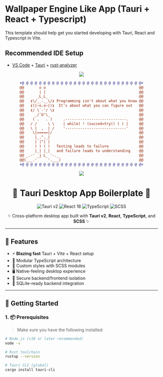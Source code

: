 # Wallpaper Engine Like App (Tauri + React + Typescript)

This template should help get you started developing with Tauri, React and Typescript in Vite.

## Recommended IDE Setup

- [VS Code](https://code.visualstudio.com/) + [Tauri](https://marketplace.visualstudio.com/items?itemName=tauri-apps.tauri-vscode) + [rust-analyzer](https://marketplace.visualstudio.com/items?itemName=rust-lang.rust-analyzer)

<!--🎨CAPSULE / 🌐WEBSITES: https://github.com/kyechan99/capsule-render -->
<p align="center">
<img src="https://capsule-render.vercel.app/api?type=shark&height=30&section=header&reversal=false&color=0:b579da,100:79da7f">

<!--🤖ASCIIART / 🌐WEBSITES: https://asciiart.website/ & https://github.com/github/markup/issues/1440#issuecomment-803889380 -->

<div align="center">
  
```diff
+@ @ @ @ @ @ @ @ @ @ @ @ @ @ @ @ @ @ @ @ @ @ @ @ @ @ @ @+
@@       o o                                           @@
@@       | |                                           @@
@@      _L_L_                                          @@
@@   ❮\/__-__\/❯ Programming isn't about what you know @@
@@   ❮(|~o.o~|)❯  It's about what you can figure out   @@
@@   ❮/ \`-'/ \❯                                       @@
@@     _/`U'\_                                         @@
@@    ( .   . )     .----------------------------.     @@
@@   / /     \ \    | while( ! (succed=try() ) ) |     @@
@@   \ |  ,  | /    '----------------------------'     @@
@@    \|=====|/                                        @@
@@     |_.^._|                                         @@
@@     | |"| |                                         @@
@@     ( ) ( )   Testing leads to failure              @@
@@     |_| |_|   and failure leads to understanding    @@
@@ _.-' _j L_ '-._                                     @@
@@(___.'     '.___)                                    @@
+@ @ @ @ @ @ @ @ @ @ @ @ @ @ @ @ @ @ @ @ @ @ @ @ @ @ @ @+
```
  
</div>
  
<!--🎨CAPSULE / 🌐WEBSITES: https://github.com/kyechan99/capsule-render -->
<p align="center">
<img src="https://capsule-render.vercel.app/api?type=shark&height=30&section=footer&reversal=false&color=0:b579da,100:79da7f">


<h1 align="center">🌟 Tauri Desktop App Boilerplate 🌟</h1>

<p align="center">
  <img src="https://img.shields.io/badge/tauri-v2-blue.svg" alt="Tauri v2" />
  <img src="https://img.shields.io/badge/react-18-blue?logo=react" alt="React 18" />
  <img src="https://img.shields.io/badge/typescript-✓-blue?logo=typescript" alt="TypeScript" />
  <img src="https://img.shields.io/badge/scss-%23c6538c.svg?style=flat&logo=sass&logoColor=white" alt="SCSS" />
</p>

<p align="center">
  ✨ Cross-platform desktop app built with <strong>Tauri v2</strong>, <strong>React</strong>, <strong>TypeScript</strong>, and <strong>SCSS</strong> ✨
</p>

---

## 🧠 Features

- ⚡ **Blazing fast** Tauri + Vite + React setup
- 🧩 Modular TypeScript architecture
- 🎨 Custom styles with SCSS modules
- 🖥️ Native-feeling desktop experience
- 🔐 Secure backend/frontend isolation
- 🔧 SQLite-ready backend integration

---

## 🚀 Getting Started

### 1. 📦 Prerequisites

> Make sure you have the following installed:

```bash
# Node.js (v18 or later recommended)
node -v

# Rust toolchain
rustup --version

# Tauri CLI (global)
cargo install tauri-cli
